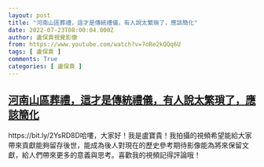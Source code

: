 ```yaml
---
layout: post
title: "河南山區葬禮，這才是傳統禮儀，有人說太繁瑣了，應該簡化"
date: 2022-07-23T08:00:04.000Z
author: 盧保貴視覺影像
from: https://www.youtube.com/watch?v=7oRe2kQQq6U
tags: [ 盧保貴 ]
comments: True
categories: [ 盧保貴 ]
---
```

<!--1658563204000-->
[河南山區葬禮，這才是傳統禮儀，有人說太繁瑣了，應該簡化](https://www.youtube.com/watch?v=7oRe2kQQq6U)
------

<div>
https://bit.ly/2YsRD8D哈嘍，大家好！我是盧寶貴！我拍攝的視頻希望能給大家帶來貢獻能夠留存後世，能成為後人對現在的歷史參考期待影像能為將來保留文獻，給人們帶來更多的意義與思考。喜歡我的視頻記得評論哦！
</div>
